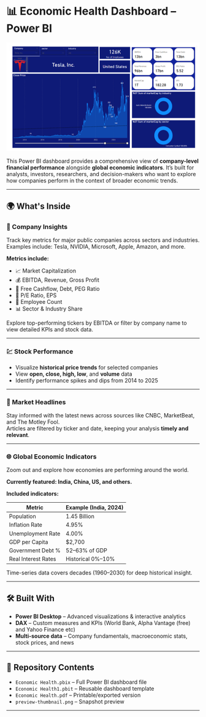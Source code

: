 # 📊 Economic Health Dashboard – Power BI

![Dashboard Preview](preview-thumbnail.png)

This Power BI dashboard provides a comprehensive view of **company-level financial performance** alongside **global economic indicators**. It’s built for analysts, investors, researchers, and decision-makers who want to explore how companies perform in the context of broader economic trends.

---

## 🌍 What's Inside

### 🏢 Company Insights
Track key metrics for major public companies across sectors and industries.  
Examples include: Tesla, NVIDIA, Microsoft, Apple, Amazon, and more.

**Metrics include:**

- 📈 Market Capitalization
- 💰 EBITDA, Revenue, Gross Profit
- 🧾 Free Cashflow, Debt, PEG Ratio
- 🧮 P/E Ratio, EPS
- 👥 Employee Count
- 📊 Sector & Industry Share

Explore top-performing tickers by EBITDA or filter by company name to view detailed KPIs and stock data.

---

### 💹 Stock Performance

- Visualize **historical price trends** for selected companies
- View **open, close, high, low**, and **volume** data
- Identify performance spikes and dips from 2014 to 2025

---

### 📰 Market Headlines

Stay informed with the latest news across sources like CNBC, MarketBeat, and The Motley Fool.  
Articles are filtered by ticker and date, keeping your analysis **timely and relevant**.

---

### 🌐 Global Economic Indicators

Zoom out and explore how economies are performing around the world.

**Currently featured: India, China, US, and others.**

**Included indicators:**

| Metric               | Example (India, 2024) |
|----------------------|-----------------------|
| Population           | 1.45 Billion          |
| Inflation Rate       | 4.95%                 |
| Unemployment Rate    | 4.00%                 |
| GDP per Capita       | $2,700                |
| Government Debt %    | 52–63% of GDP         |
| Real Interest Rates  | Historical 0%–10%     |

Time-series data covers decades (1960–2030) for deep historical insight.

---

## 🛠️ Built With

- **Power BI Desktop** – Advanced visualizations & interactive analytics
- **DAX** – Custom measures and KPIs (World Bank, Alpha Vantage (free) and Yahoo Finance etc)
- **Multi-source data** – Company fundamentals, macroeconomic stats, stock prices, and news

---

## 📁 Repository Contents

- `Economic Health.pbix` – Full Power BI dashboard file  
- `Economic Health1.pbit` – Reusable dashboard template  
- `Economic Health.pdf` – Printable/exported version  
- `preview-thumbnail.png` – Snapshot preview

---
 
